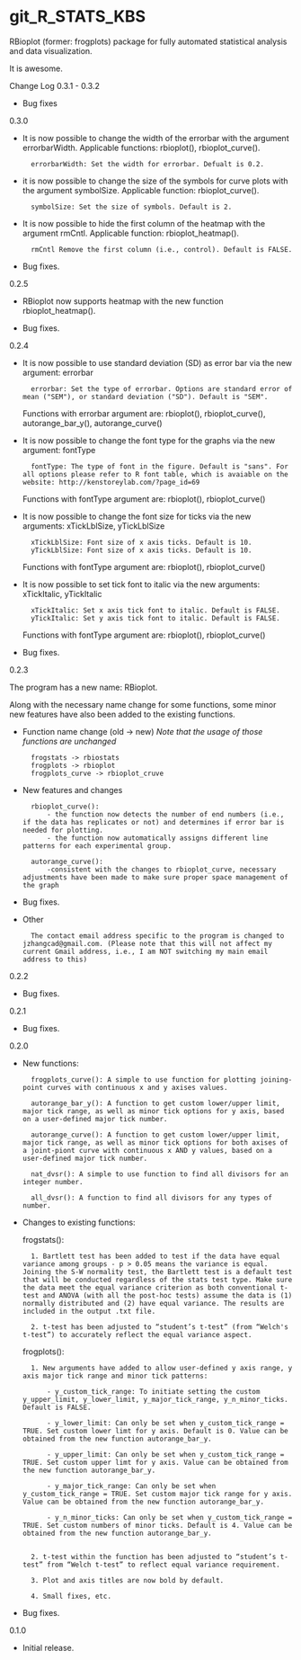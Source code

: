 # git_R_STATS_KBS
RBioplot (former: frogplots) package for fully automated statistical analysis and data visualization.

It is awesome.

Change Log
0.3.1 - 0.3.2

- Bug fixes


0.3.0

- It is now possible to change the width of the errorbar with the argument errorbarWidth. Applicable functions: rbioplot(), rbioplot_curve().

		errorbarWidth: Set the width for errorbar. Defualt is 0.2.

- it is now possible to change the size of the symbols for curve plots with the argument symbolSize. Applicable function: rbioplot_curve().

		symbolSize: Set the size of symbols. Default is 2.

- It is now possible to hide the first column of the heatmap with the argument rmCntl. Applicable function: rbioplot_heatmap().

		rmCntl Remove the first column (i.e., control). Default is FALSE.

- Bug fixes.


0.2.5


- RBioplot now supports heatmap with the new function rbioplot_heatmap().

- Bug fixes.



0.2.4

- It is now possible to use standard deviation (SD) as error bar via the new argument:	errorbar

		errorbar: Set the type of errorbar. Options are standard error of mean ("SEM"), or standard deviation ("SD"). Default is "SEM".

	Functions with errorbar argument are: rbioplot(), rbioplot_curve(), autorange_bar_y(), autorange_curve()


- It is now possible to change the font type for the graphs via the new argument: fontType

		fontType: The type of font in the figure. Default is "sans". For all options please refer to R font table, which is avaiable on the website: http://kenstoreylab.com/?page_id=69

	Functions with fontType argument are: rbioplot(), rbioplot_curve()



- It is now possible to change the font size for ticks via the new arguments: xTickLblSize, yTickLblSize

		xTickLblSize: Font size of x axis ticks. Default is 10.
		yTickLblSize: Font size of x axis ticks. Default is 10.

	Functions with fontType argument are: rbioplot(), rbioplot_curve()


- It is now possible to set tick font to italic via the new arguments: xTickItalic, yTickItalic

		xTickItalic: Set x axis tick font to italic. Default is FALSE.
		yTickItalic: Set y axis tick font to italic. Default is FALSE.

	Functions with fontType argument are: rbioplot(), rbioplot_curve()

- Bug fixes.


0.2.3

The program has a new name: RBioplot.

Along with the necessary name change for some functions, some minor new features have also been added to the existing functions. 

- Function name change (old -> new)	*Note that the usage of those functions are unchanged*

		frogstats -> rbiostats
		frogplots -> rbioplot
		frogplots_curve -> rbioplot_cruve
	
- New features and changes
	
		rbioplot_curve(): 
			- the function now detects the number of end numbers (i.e., if the data has replicates or not) and determines if error bar is needed for plotting.
			- the function now automatically assigns different line patterns for each experimental group. 

		autorange_curve():
			-consistent with the changes to rbioplot_curve, necessary adjustments have been made to make sure proper space management of the graph

- Bug fixes.

- Other
	
		The contact email address specific to the program is changed to jzhangcad@gmail.com. (Please note that this will not affect my current Gmail address, i.e., I am NOT switching my main email address to this)




0.2.2

- Bug fixes.



0.2.1

- Bug fixes.



0.2.0

- New functions:
 
		frogplots_curve(): A simple to use function for plotting joining-point curves with continuous x and y axises values.
 
		autorange_bar_y(): A function to get custom lower/upper limit, major tick range, as well as minor tick options for y axis, based on a user-defined major tick number.

		autorange_curve(): A function to get custom lower/upper limit, major tick range, as well as minor tick options for both axises of a joint-piont curve with continuous x AND y values, based on a user-defined major tick number.
 
		nat_dvsr(): A simple to use function to find all divisors for an integer number.
 
		all_dvsr(): A function to find all divisors for any types of number.
 
 
- Changes to existing functions:
 
	frogstats(): 
 
		1. Bartlett test has been added to test if the data have equal variance among groups - p > 0.05 means the variance is equal. Joining the S-W normality test, the Bartlett test is a default test that will be conducted regardless of the stats test type. Make sure the data meet the equal variance criterion as both conventional t-test and ANOVA (with all the post-hoc tests) assume the data is (1) normally distributed and (2) have equal variance. The results are included in the output .txt file.
 
		2. t-test has been adjusted to “student’s t-test” (from “Welch's t-test”) to accurately reflect the equal variance aspect.
 
	frogplots():
 
		1. New arguments have added to allow user-defined y axis range, y axis major tick range and minor tick patterns:
 
			- y_custom_tick_range: To initiate setting the custom y_upper_limit, y_lower_limit, y_major_tick_range, y_n_minor_ticks. Default is FALSE.
 
			- y_lower_limit: Can only be set when y_custom_tick_range = TRUE. Set custom lower limt for y axis. Default is 0. Value can be obtained from the new function autorange_bar_y.
 
			- y_upper_limit: Can only be set when y_custom_tick_range = TRUE. Set custom upper limt for y axis. Value can be obtained from the new function autorange_bar_y.
 
			- y_major_tick_range: Can only be set when y_custom_tick_range = TRUE. Set custom major tick range for y axis. Value can be obtained from the new function autorange_bar_y.
 
			- y_n_minor_ticks: Can only be set when y_custom_tick_range = TRUE. Set custom numbers of minor ticks. Default is 4. Value can be obtained from the new function autorange_bar_y.
 	
 
		2. t-test within the function has been adjusted to “student’s t-test” from “Welch t-test” to reflect equal variance requirement.

		3. Plot and axis titles are now bold by default. 
 
		4. Small fixes, etc. 

- Bug fixes.


0.1.0

- Initial release.
